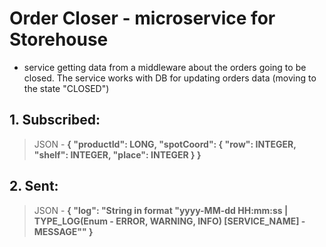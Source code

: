 # Order Closer - microservice for Storehouse
- service getting data from a middleware about the orders going to be closed. The service works with DB for updating orders data (moving to the state "CLOSED")

## 1. Subscribed:

>JSON - **{ "productId": LONG, "spotCoord": { "row": INTEGER, "shelf": INTEGER, "place": INTEGER } }**

## 2. Sent:
>JSON - **{ "log": "String in format "yyyy-MM-dd HH:mm:ss | TYPE_LOG(Enum - ERROR, WARNING, INFO) [SERVICE_NAME] - MESSAGE"" }**

